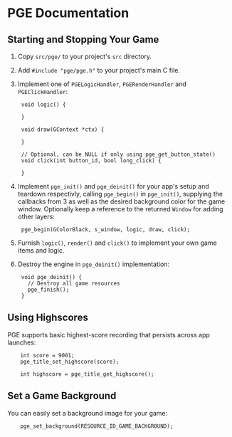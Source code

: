 # PGE Documentation

## Starting and Stopping Your Game

1. Copy `src/pge/` to your project's `src` directory.

2. Add `#include "pge/pge.h"` to your project's main C file.

3. Implement one of `PGELogicHandler`, `PGERenderHandler` and
   `PGEClickHandler`:

        void logic() {
          
        }

        void draw(GContext *ctx) {
          
        }

        // Optional, can be NULL if only using pge_get_button_state()
        void click(int button_id, bool long_click) {
          
        }

4. Implement `pge_init()` and `pge_deinit()` for your app's setup and teardown
   respectivly, calling `pge_begin()` in `pge_init()`, supplying the callbacks
   from 3 as well as the desired background color for the game window.
   Optionally keep a reference to the returned `Window` for adding other layers:

        pge_begin(GColorBlack, s_window, logic, draw, click);

5. Furnish `logic()`, `render()` and `click()` to implement your own game items
   and logic. 

6. Destroy the engine in `pge_deinit()` implementation:

        void pge_deinit() {
          // Destroy all game resources
          pge_finish();
        }

## Using Highscores

PGE supports basic highest-score recording that persists across app launches:

        int score = 9001;
        pge_title_set_highscore(score);

        int highscore = pge_title_get_highscore();

## Set a Game Background

You can easily set a background image for your game:

        pge_set_background(RESOURCE_ID_GAME_BACKGROUND);